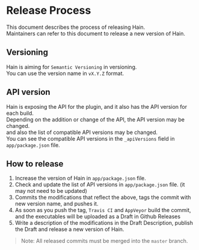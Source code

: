 # Release Process

This document describes the process of releasing Hain.  
Maintainers can refer to this document to release a new version of Hain.

## Versioning
Hain is aiming for `Semantic Versioning` in versioning.  
You can use the version name in `vX.Y.Z` format.

## API version
Hain is exposing the API for the plugin, and it also has the API version for each build.  
Depending on the addition or change of the API, the API version may be changed.  
and also the list of compatible API versions may be changed.  
You can see the compatible API versions in the `_apiVersions` field in `app/package.json` file.

## How to release
1. Increase the version of Hain in `app/package.json` file.
2. Check and update the list of API versions in `app/package.json` file. (it may not need to be updated)
3. Commits the modifications that reflect the above, tags the commit with new version name, and pushes it.
4. As soon as you push the tag, `Travis CI` and `AppVeyor` build the commit, and the executables will be uploaded as a Draft in Github Releases
5. Write a description of the modifications in the Draft Description, publish the Draft and release a new version of Hain.

> Note: All released commits must be merged into the `master` branch.
